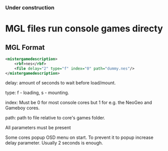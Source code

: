 ### Under construction


# MGL files run console games directy

## MGL Format

```xml
<mistergamedescription>
	<rbf>nes</rbf>
	<file delay="2" type="f" index="0" path="dummy.nes"/>
</mistergamedescription>
```

delay: amount of seconds to wait before load/mount.

type:  f - loading, s - mounting.

index: Must be 0 for most console cores but 1 for e.g. the NeoGeo and Gameboy cores.

path:  path to file relative to core's games folder.

	    
All parameters must be present
		
Some cores popup OSD menu on start. To prevent it to popup increase delay parameter. 
Usually 2 seconds is enough.